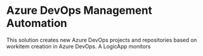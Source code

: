 # Azure DevOps Management Automation
This solution creates new Azure DevOps projects and repositories based on workitem creation in Azure DevOps. A  LogicApp monitors 

